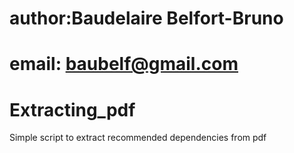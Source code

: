 # author:Baudelaire Belfort-Bruno
# email: baubelf@gmail.com

# Extracting_pdf
Simple script to extract recommended dependencies from pdf
